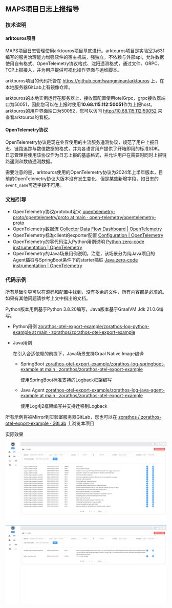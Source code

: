 ## MAPS项目日志上报指导

### 技术说明

#### arktouros项目

MAPS项目日志管理使用arktouros项目基底进行。arktouros项目是实验室为631编写的服务治理能力增强软件的宿主机端，强独立，不依赖与外部api，允许数据使用自有格式、OpenTelemetry协议格式、沈阳遥测格式，通过文件、GRPC、TCP上报接入，并为用户提供可视化操作界面与运维脚本。

arktouros项目的代码托管在 https://github.com/wangminan/arktouros 上，在本地服务器GitLab上有镜像仓库。

arktouros的本地实例运行在服务器上，接收器配置使用otelGrpc，grpc接收器端口为50051，因此您可以在上报时使用**10.68.115.112:50051**作为上报host。arktouros的用户界面端口为50052，您可以访问 http://10.68.115.112:50052 来查看arktouros的看板。

#### OpenTelemetry协议

OpenTelemetry协议是现在业界使用的主流服务遥测协议，规范了用户上报日志、链路追踪与数值数据的格式，并为各语言用户提供了开箱即用的标准SDK。日志管理将使用该协议作为日志上报的基底格式，并允许用户在需要时同时上报链路遥测和数值遥测数据。

需要注意的是，arktouros使用的OpenTelemetry协议为2024年上半年版本，目前的OpenTelemetry协议大版本没有发生变化，但是某些新增字段，如日志的`event_name`可选字段不可用。



### 文档引导

+ OpenTelemetry协议protobuf定义 [opentelemetry-proto/opentelemetry/proto at main · open-telemetry/opentelemetry-proto](https://github.com/open-telemetry/opentelemetry-proto/tree/main/opentelemetry/proto)
+ OpenTelemetry数据流 [Collector Data Flow Dashboard | OpenTelemetry](https://opentelemetry.io/docs/demo/collector-data-flow-dashboard/)
+ OpenTelemetry标准client的exporter配置 [Configuration | OpenTelemetry](https://opentelemetry.io/docs/collector/configuration/#exporters)
+ OpenTelemetry的零代码注入Python用例说明 [Python zero-code instrumentation | OpenTelemetry](https://opentelemetry.io/docs/zero-code/python/)
+ OpenTelemetry的Java场景用例说明，注意，该场景分为纯Java项目的Agent插桩与SpringBoot条件下的starter插桩 [Java zero-code instrumentation | OpenTelemetry](https://opentelemetry.io/docs/zero-code/java/)



### 代码示例

所有基础引导可以在源码和配置中找到，没有多余的文件，所有内容都是必须的。如果有其他问题请参考上文中指出的文档。

Python版本用例基于Python 3.8.20编写，Java版本基于GraalVM Jdk 21.0.6编写。

+ Python用例  [zorathos-otel-export-example/zorathos-log-python-example at main · zorathos/zorathos-otel-export-example](https://github.com/zorathos/zorathos-otel-export-example/tree/main/zorathos-log-python-example)

+ Java用例

  在引入合适依赖的前提下，Java场景支持Graal Native Image编译

  + SpringBoot [zorathos-otel-export-example/zorathos-log-springboot-example at main · zorathos/zorathos-otel-export-example](https://github.com/zorathos/zorathos-otel-export-example/tree/main/zorathos-log-springboot-example)

    使用SpringBoot标准支持的Logback框架编写

  + Java Agent [zorathos-otel-export-example/zorathos-log-java-agent-example at main · zorathos/zorathos-otel-export-example](https://github.com/zorathos/zorathos-otel-export-example/tree/main/zorathos-log-java-agent-example)

    使用Log4j2框架编写并支持迁移到Logback

所有示例将被Mirror到实验室服务器GitLab，您也可以在 [zorathos / zorathos-otel-export-example · GitLab](http://10.68.115.112:8929/zorathos/zorathos-otel-export-example) 上浏览本项目

实际效果

![image-20250309132419357](https://raw.githubusercontent.com/WangMinan/Pics/main/image-20250309132419357.png)

![image-20250309132441283](https://raw.githubusercontent.com/WangMinan/Pics/main/image-20250309132441283.png)